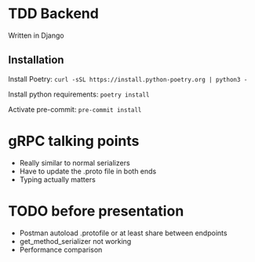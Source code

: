 # TDD Backend

Written in Django

## Installation

Install Poetry:
`curl -sSL https://install.python-poetry.org | python3 -`

Install python requirements:
`poetry install`

Activate pre-commit:
`pre-commit install`


# gRPC talking points
- Really similar to normal serializers
- Have to update the .proto file in both ends
- Typing actually matters

# TODO before presentation
- Postman autoload .protofile or at least share between endpoints
- get_method_serializer not working
- Performance comparison
